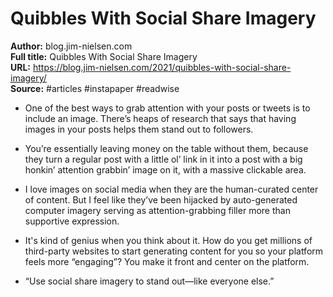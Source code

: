# Quibbles With Social Share Imagery

**Author:** blog.jim-nielsen.com  
**Full title:** Quibbles With Social Share Imagery  
**URL:** https://blog.jim-nielsen.com/2021/quibbles-with-social-share-imagery/  
**Source:** #articles #instapaper #readwise

- One of the best ways to grab attention with your posts or tweets is to include an image. There’s heaps of research that says that having images in your posts helps them stand out to followers. 
   
- You’re essentially leaving money on the table without them, because they turn a regular post with a little ol’ link in it into a post with a big honkin’ attention grabbin’ image on it, with a massive clickable area. 
   
- I love images on social media when they are the human-curated center of content. But I feel like they’ve been hijacked by auto-generated computer imagery serving as attention-grabbing filler more than supportive expression. 
   
- It's kind of genius when you think about it. How do you get millions of third-party websites to start generating content for you so your platform feels more “engaging”? You make it front and center on the platform. 
   
- “Use social share imagery to stand out—like everyone else.” 
   
